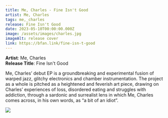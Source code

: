 ```yaml
---
title: Me, Charles - Fine Isn't Good
artist: Me, Charles
tags: me,_charles
release: Fine Isn't Good
date: 2023-05-10T00:00:00.000Z
image: /assets/images/charles.jpg
imageAlt: release cover
link: https://bfan.link/fine-isn-t-good
---
```

**Artist**: Me, Charles\
**Release Title**: Fine Isn't Good

Me, Charles’ debut EP is a groundbreaking and experimental fusion of warped jazz, glitchy electronics and chamber instrumentation. The project as a whole is pitched as a heightened and feverish art piece, drawing on Charles’ experiences of loss, disordered eating and struggles with addiction, through a sardonic and surrealist lens in which Me, Charles comes across, in his own words, as “a bit of an idiot”.

![](/assets/images/_y0a2986-.jpg)
